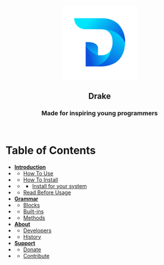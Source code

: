 <center>
    <img style="width:200px" src="./img/logo.png">
    <h2>Drake</h2>
    <h3>Made for inspiring young programmers</h3>
</center>
<br><h1>Table of Contents</h1>

- [**Introduction**](#intro)
- - [How To Use](#usage)
- - [How To Install](#install)
- - - [Install for your system](#installs)
- - [Read Before Usage](#important)
- [**Grammar**](#grammar)
- - [Blocks](#blocks)
- - [Built-ins](#builtin)
- - [Methods](#methods)
- [**About**](#about)
- - [Developers](#developers)
- - [History](#history)
- [**Support**](#support)
- - [Donate](#donate)
- - [Contribute](#contribute)